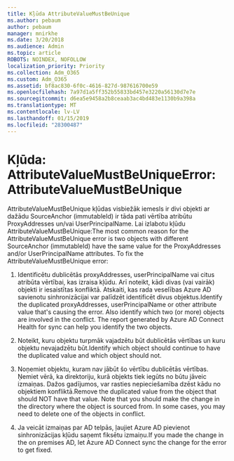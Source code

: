 ```yaml
---
title: Kļūda AttributeValueMustBeUnique
ms.author: pebaum
author: pebaum
manager: mnirkhe
ms.date: 3/20/2018
ms.audience: Admin
ms.topic: article
ROBOTS: NOINDEX, NOFOLLOW
localization_priority: Priority
ms.collection: Adm_O365
ms.custom: Adm_O365
ms.assetid: bf8ac830-6f0c-4616-827d-987616700e59
ms.openlocfilehash: 7a97d1a5ff352b55833bd457e3220a56130d7e7e
ms.sourcegitcommit: d6ea5e9458a2b8ceaab3ac4bd483e1130b9a398a
ms.translationtype: MT
ms.contentlocale: lv-LV
ms.lasthandoff: 01/15/2019
ms.locfileid: "28300487"
---
```

# <a name="error-attributevaluemustbeunique"></a><span data-ttu-id="d146b-102">Kļūda: AttributeValueMustBeUnique</span><span class="sxs-lookup"><span data-stu-id="d146b-102">Error: AttributeValueMustBeUnique</span></span>

<span data-ttu-id="d146b-p101">AttributeValueMustBeUnique kļūdas visbiežāk iemesls ir divi objekti ar dažādu SourceAnchor (immutableId) ir tāda pati vērtība atribūtu ProxyAddresses un/vai UserPrincipalName. Lai izlabotu kļūdu AttributeValueMustBeUnique:</span><span class="sxs-lookup"><span data-stu-id="d146b-p101">The most common reason for the AttributeValueMustBeUnique error is two objects with different SourceAnchor (immutableId) have the same value for the ProxyAddresses and/or UserPrincipalName attributes. To fix the AttributeValueMustBeUnique error:</span></span>
  
1. <span data-ttu-id="d146b-p102">Identificētu dublicētās proxyAddresses, userPrincipalName vai citus atribūta vērtībai, kas izraisa kļūdu. Arī noteikt, kādi divas (vai vairāk) objekti ir iesaistītas konfliktā. Atskaiti, kas rada veselības Azure AD savienotu sinhronizācijai var palīdzēt identificēt divus objektus.</span><span class="sxs-lookup"><span data-stu-id="d146b-p102">Identify the duplicated proxyAddresses, userPrincipalName or other attribute value that's causing the error. Also identify which two (or more) objects are involved in the conflict. The report generated by Azure AD Connect Health for sync can help you identify the two objects.</span></span>
    
2. <span data-ttu-id="d146b-108">Noteikt, kuru objektu turpmāk vajadzētu būt dublicētās vērtības un kuru objektu nevajadzētu būt.</span><span class="sxs-lookup"><span data-stu-id="d146b-108">Identify which object should continue to have the duplicated value and which object should not.</span></span>
    
3. <span data-ttu-id="d146b-p103">Noņemiet objektu, kuram nav jābūt šo vērtību dublicētās vērtības. Ņemiet vērā, ka direktoriju, kurā objekts tiek iegūts no būtu jāveic izmaiņas. Dažos gadījumos, var rasties nepieciešamība dzēst kādu no objektiem konfliktā.</span><span class="sxs-lookup"><span data-stu-id="d146b-p103">Remove the duplicated value from the object that should NOT have that value. Note that you should make the change in the directory where the object is sourced from. In some cases, you may need to delete one of the objects in conflict.</span></span>
    
4. <span data-ttu-id="d146b-112">Ja veicāt izmaiņas par AD telpās, ļaujiet Azure AD pievienot sinhronizācijas kļūdu saņemt fiksētu izmaiņu.</span><span class="sxs-lookup"><span data-stu-id="d146b-112">If you made the change in the on premises AD, let Azure AD Connect sync the change for the error to get fixed.</span></span>
    

